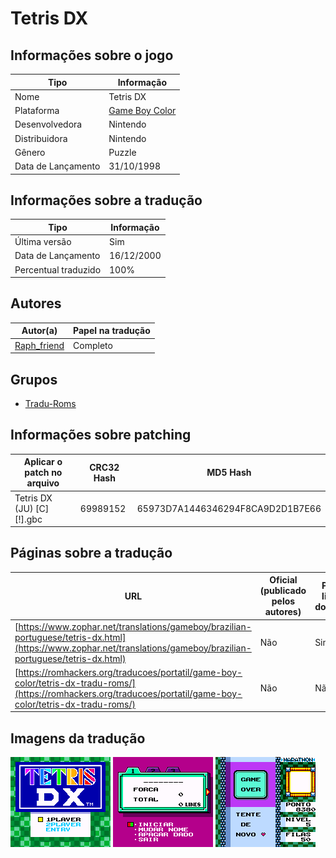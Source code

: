 # Tetris DX

## Informações sobre o jogo

| Tipo | Informação |
| ----------- | ----------- |
| Nome | Tetris DX |
| Plataforma | [Game Boy Color](../) |
| Desenvolvedora | Nintendo |
| Distribuidora | Nintendo |
| Gênero | Puzzle |
| Data de Lançamento | 31/10/1998 |

## Informações sobre a tradução

| Tipo | Informação |
| ----------- | ----------- |
| Última versão | Sim |
| Data de Lançamento | 16/12/2000 |
| Percentual traduzido | 100% |

## Autores

| Autor(a) | Papel na tradução |
| ----------- | ----------- |
| [Raph\_friend](../../../autores/raph_friend/) | Completo |

## Grupos

* [Tradu\-Roms](../../../grupos/tradu-roms/)

## Informações sobre patching

| Aplicar o patch no arquivo | CRC32 Hash | MD5 Hash |
| ----------- | ----------- | ----------- |
| Tetris DX \(JU\) \[C\]\[\!\]\.gbc | 69989152 | 65973D7A1446346294F8CA9D2D1B7E66 |

## Páginas sobre a tradução

| URL | Oficial (publicado pelos autores) | Possuí link de download |
| ----------- | ----------- | ----------- |
| [https://www.zophar.net/translations/gameboy/brazilian-portuguese/tetris-dx.html](https://www.zophar.net/translations/gameboy/brazilian-portuguese/tetris-dx.html) | Não | Sim |
| [https://romhackers.org/traducoes/portatil/game-boy-color/tetris-dx-tradu-roms/](https://romhackers.org/traducoes/portatil/game-boy-color/tetris-dx-tradu-roms/) | Não | Não |

## Imagens da tradução

![Imagem de exemplo da tradução 1](1.png)
![Imagem de exemplo da tradução 2](2.png)
![Imagem de exemplo da tradução 3](3.png)